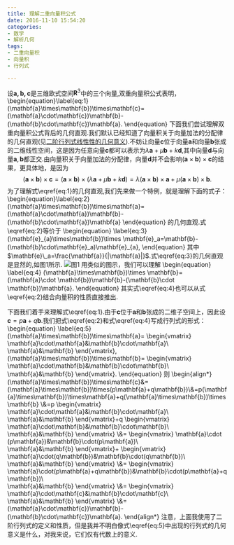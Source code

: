 ```yaml
---
title: 理解二重向量积公式
date: 2016-11-10 15:54:20
categories:
- 数学
- 解析几何
tags:
- 二重向量积
- 向量积
- 行列式

---
```

设$\mathbf{a,b,c}$是三维欧式空间$\mathbf{R}^3$中的三个向量,双重向量积公式表明，
\begin{equation}\label{eq:1}
(\mathbf{a}\times\mathbf{b})\times\mathbf{c}=(\mathbf{a}\cdot\mathbf{c})\mathbf{b}-(\mathbf{b}\cdot\mathbf{c})\mathbf{a}.
\end{equation}
下面我们尝试理解双重向量积公式背后的几何直观.我们默认已经知道了向量积关于向量加法的分配律的几何直观(见[二阶行列式线性性的几何意义](/2016/10/28/二阶行列式线性性的几何意义)).不妨让向量$\mathbf{c}$位于向量$\mathbf{a}$和向量$\mathbf{b}$张成的二维线性空间，这是因为任意向量$\mathbf{c}$都可以表示为$\lambda\mathbf{a}+\mu\mathbf{b}+k\mathbf{d}$,其中向量$\mathbf{d}$与向量$\mathbf{a},\mathbf{b}$都正交.由向量积关于向量加法的分配律，向量$\mathbf{d}$并不会影响$(\mathbf{a}\times\mathbf{b})\times\mathbf{c}$的结果，更具体地，是因为
$$
(\mathbf{a}\times\mathbf{b})\times \mathbf{c}=(\mathbf{a}\times\mathbf{b})\times(\lambda\mathbf{a}+\mu\mathbf{b}+k\mathbf{d})=\lambda(\mathbf{a}\times\mathbf{b})\times\mathbf{a}+\mu(\mathbf{a}\times\mathbf{b})\times\mathbf{b}.
$$
为了理解式\eqref{eq:1}的几何直观,我们先来做一个特例，就是理解下面的式子：
\begin{equation}\label{eq:2}
(\mathbf{a}\times\mathbf{b})\times\mathbf{a}=(\mathbf{a}\cdot\mathbf{a})\mathbf{b}-(\mathbf{b}\cdot\mathbf{a})\mathbf{a}
\end{equation}
的几何直观.式\eqref{eq:2}等价于
\begin{equation}
  \label{eq:3}
  (\mathbf{e}\_{a}\times\mathbf{b})\times \mathbf{e}\_a=\mathbf{b}-(\mathbf{b}\cdot\mathbf{e}\_a)\mathbf{e}\_{a},
\end{equation}
其中$\mathbf{e}\_a=\frac{\mathbf{a}}{|\mathbf{a}|}$.式\eqref{eq:3}的几何直观是显然的,如图1所示.
![图1](/img/理解二重向量积公式.png)
用类似的图示，我们可以理解
\begin{equation}
  \label{eq:4}
  (\mathbf{a}\times\mathbf{b})\times \mathbf{b}=(\mathbf{a}\cdot
  \mathbf{b})\mathbf{b}-(\mathbf{b}\cdot \mathbf{b})\mathbf{a}.
\end{equation}
其实式\eqref{eq:4}也可以从式\eqref{eq:2}结合向量积的性质直接推出.


下面我们着手来理解式\eqref{eq:1}.由于$\mathbf{c}$位于$\mathbf{a}$和$\mathbf{b}$张成的二维子空间上，因此设$\mathbf{c}=p\mathbf{a}+q\mathbf{b}$.我们把式\eqref{eq:2}和式\eqref{eq:4}写成行列式的形式：
\begin{equation}
  \label{eq:5}
  (\mathbf{a}\times\mathbf{b})\times\mathbf{a}=
  \begin{vmatrix}
    \mathbf{a}\cdot\mathbf{a}&\mathbf{b}\cdot\mathbf{a}\\\
\mathbf{a}&\mathbf{b}
  \end{vmatrix},
    (\mathbf{a}\times\mathbf{b})\times\mathbf{b}=
    \begin{vmatrix}
      \mathbf{a}\cdot\mathbf{b}&\mathbf{b}\cdot\mathbf{b}\\\
\mathbf{a}&\mathbf{b}
    \end{vmatrix}.
\end{equation}
则
\begin{align\*}
  (\mathbf{a}\times\mathbf{b})\times\mathbf{c}&=(\mathbf{a}\times\mathbf{b})\times(p\mathbf{a}+q\mathbf{b})\\\&=p(\mathbf{a}\times\mathbf{b})\times\mathbf{a}+q(\mathbf{a}\times\mathbf{b})\times\mathbf{b}
\\\&=p  \begin{vmatrix}
    \mathbf{a}\cdot\mathbf{a}&\mathbf{b}\cdot\mathbf{a}\\\
\mathbf{a}&\mathbf{b}
  \end{vmatrix}+q  \begin{vmatrix}
      \mathbf{a}\cdot\mathbf{b}&\mathbf{b}\cdot\mathbf{b}\\\
\mathbf{a}&\mathbf{b}
    \end{vmatrix}
\\\&=
    \begin{vmatrix}
      \mathbf{a}\cdot (p\mathbf{a})&\mathbf{b}\cdot(p\mathbf{a})\\\
\mathbf{a}&\mathbf{b}
    \end{vmatrix}+
            \begin{vmatrix}
              \mathbf{a}\cdot(q\mathbf{b})&\mathbf{b}\cdot(q\mathbf{b})\\\
\mathbf{a}&\mathbf{b}
            \end{vmatrix}
\\\&=
    \begin{vmatrix}
      \mathbf{a}\cdot(p\mathbf{a}+q\mathbf{b})&\mathbf{b}\cdot(p\mathbf{a}+q\mathbf{b})\\\
\mathbf{a}&\mathbf{b}
    \end{vmatrix}
\\\&=
    \begin{vmatrix}
      \mathbf{a}\cdot\mathbf{c}&\mathbf{b}\cdot\mathbf{c}\\\
\mathbf{a}&\mathbf{b}
    \end{vmatrix}
\\\&=(\mathbf{a}\cdot\mathbf{c})\mathbf{b}-(\mathbf{b}\cdot\mathbf{c})\mathbf{a}.
\end{align\*}
注意，上面我使用了二阶行列式的定义和性质，但是我并不明白像式\eqref{eq:5}中出现的行列式的几何意义是什么，对我来说，它们仅有代数上的意义.